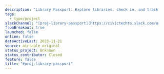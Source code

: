 ```yaml
---
description: "Library Passport: Explore libraries, check in, and track your journey with your kids.The interactive app for parents, children, and beyond, connecting book lovers to a world of knowledge—one library at a time."
tags:
  - type/project
slackChannel: "[proj-library-passport](https://civictechto.slack.com/archives/C0668Q425B7)"
fromBreakout: true
launched: false
online: false
dateActiveLast: 2023-11-21
source: airtable original
status_project: Unknown
status_contributor: Closed
feature: false
title: "#proj-library-passport"
---
```

